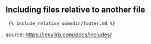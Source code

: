 ## Including files relative to another file

     {% include_relative somedir/footer.md %}
     
source: https://jekyllrb.com/docs/includes/
